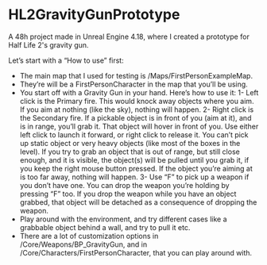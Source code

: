 # HL2GravityGunPrototype
A 48h project made in Unreal Engine 4.18, where I created a prototype for Half Life 2's gravity gun.

Let’s start with a “How to use” first:

-	The main map that I used for testing is /Maps/FirstPersonExampleMap.
-	They’re will be a FirstPersonCharacter in the map that you’ll be using.
-	You start off with a Gravity Gun in your hand. Here’s how to use it: 
1-	Left click is the Primary fire. This would knock away objects where you aim. If you aim at nothing (like the sky), 
nothing will happen.
2-	Right click is the Secondary fire. If a pickable object is in front of you (aim at it), and is in range, you’ll grab it. 
That object will hover in front of you. Use either left click to launch it forward, or right click to release it. 
You can’t pick up static object or very heavy objects (like most of the boxes in the level). If you try to grab an object 
that is out of range, but still close enough, and it is visible, the object(s) will be pulled until you grab it, 
if you keep the right mouse button pressed. If the object you’re aiming at is too far away, nothing will happen.
3-	Use “F” to pick up a weapon if you don’t have one. You can drop the weapon you’re holding by pressing “F” too. 
If you drop the weapon while you have an object grabbed, that object will be detached as a consequence of dropping the weapon. 
-	Play around with the environment, and try different cases like a grabbable object behind a wall, and try to pull it etc.
-	There are a lot of customization options in /Core/Weapons/BP_GravityGun, and in /Core/Characters/FirstPersonCharacter, 
that you can play around with.
